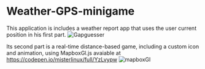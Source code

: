 # Weather-GPS-minigame

This application is includes a weather report app that uses the user current position in his first part.
![Gapguesser](https://user-images.githubusercontent.com/43761354/199066837-84a99293-6edd-49b8-abf5-d7d2a2783edf.PNG)

Its second part is a real-time distance-based game, including a custom icon and animation, using MapboxGl.js avaiable at https://codepen.io/misterlinux/full/YzLvypw
![mapboxGl](https://user-images.githubusercontent.com/43761354/199067002-b5dbfe20-d303-439d-9d5a-60afd7c9382c.PNG)
